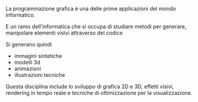 
La programmazione grafica è una delle prime applicazioni del mondo informatico.

E un ramo dell'informatica che si occupa di studiare metodi per generare, manipolare elementi visivi attraverso del codice

Si generano quindi
- immagini sintetiche
- modelli 3d
- animazioni 
- illustrazioni tecniche

Questa disciplina include lo sviluppo di grafica 2D e 3D, effetti visivi, rendering in tempo reale e tecniche di ottimizzazione per la visualizzazione.